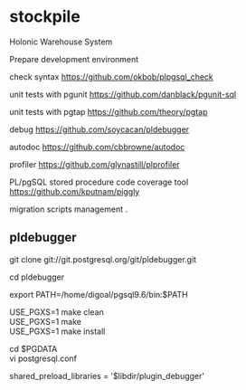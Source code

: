 # stockpile
Holonic Warehouse System

Prepare development environment

check syntax
https://github.com/okbob/plpgsql_check

unit tests with pgunit
https://github.com/danblack/pgunit-sql

unit tests with pgtap 
https://github.com/theory/pgtap

debug
https://github.com/soycacan/pldebugger

autodoc
https://github.com/cbbrowne/autodoc

profiler
https://github.com/glynastill/plprofiler

PL/pgSQL stored procedure code coverage tool
https://github.com/kputnam/piggly

migration scripts management
.

## pldebugger
git clone git://git.postgresql.org/git/pldebugger.git  
  
cd pldebugger  
  
export PATH=/home/digoal/pgsql9.6/bin:$PATH  
  
USE_PGXS=1 make clean  
USE_PGXS=1 make  
USE_PGXS=1 make install 

cd $PGDATA  
vi postgresql.conf  
  
shared_preload_libraries = '$libdir/plugin_debugger'  
